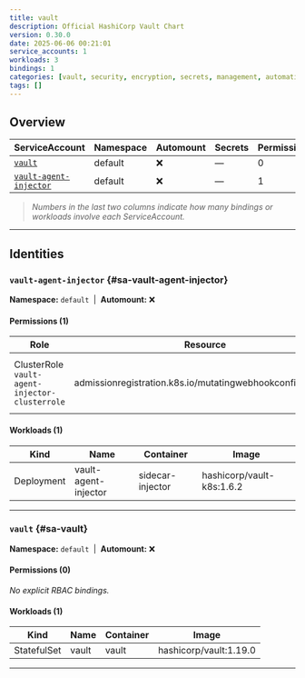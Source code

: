 ```yaml
---
title: vault
description: Official HashiCorp Vault Chart
version: 0.30.0
date: 2025-06-06 00:21:01
service_accounts: 1
workloads: 3
bindings: 1
categories: [vault, security, encryption, secrets, management, automation, infrastructure]
tags: []
---
```


## Overview

|ServiceAccount|Namespace|Automount|Secrets|Permissions|Workloads|
|---|---|---|---|---|---|
|[`vault`](#sa-vault)|default|❌|—|0|1|
|[`vault-agent-injector`](#sa-vault-agent-injector)|default|❌|—|1|1|


> *Numbers in the last two columns indicate how many bindings or workloads involve each ServiceAccount.*

---

## Identities

### `vault-agent-injector` {#sa-vault-agent-injector}
**Namespace:** `default` &nbsp;|&nbsp; **Automount:** ❌

#### Permissions (1)
|Role|Resource|Verbs|Risk|
|---|---|---|---|
|ClusterRole `vault-agent-injector-clusterrole`|admissionregistration.k8s.io/mutatingwebhookconfigurations|get · list · patch · watch|Low|

#### Workloads (1)
|Kind|Name|Container|Image|
|---|---|---|---|
|Deployment|vault-agent-injector|sidecar-injector|hashicorp/vault-k8s:1.6.2|

---

### `vault` {#sa-vault}
**Namespace:** `default` &nbsp;|&nbsp; **Automount:** ❌

#### Permissions (0)
_No explicit RBAC bindings._

#### Workloads (1)
|Kind|Name|Container|Image|
|---|---|---|---|
|StatefulSet|vault|vault|hashicorp/vault:1.19.0|

---

